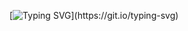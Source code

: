 [![Typing SVG](https://readme-typing-svg.herokuapp.com/?font=Noto+Sans+Mono&size=15&pause=1000&color=F7F7F7&center=true&vCenter=true&width=1000&height=20&lines=Hi!+My+name+is+Marcos%2C+welcome+to+my+GitHub!)](https://git.io/typing-svg)
